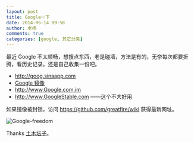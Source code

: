 ```yaml
---
layout: post
title: Google一下
date: 2014-06-14 09:58
author: 老杨
comments: true
categories: [google, 其它分类]
---
```

最近 Google 不太顺畅，想搜点东西，老是碰墙，方法是有的，无奈每次都要折腾，看历史记录。还是自己收集一份吧。

<!--more-->

<ul>
	<li><a href="http://goog.sinaapp.com" target="_blank">http://goog.sinaapp.com</a></li>
	<li><a href="https://s3.amazonaws.com/google./index.html" target="_blank">Google 镜像</a></li>
	<li><a href="http://www.Google.com.im" target="_blank">http://www.Google.com.im</a></li>
	<li><a href="http://www.GoogleStable.com" target="_blank">http://www.GoogleStable.com</a> ——这个不大好用</li>
</ul>

如果镜像被封锁，访问 https://github.com/greatfire/wiki 获得最新网址。

<img src="//cyhour.com/wp-content/uploads/2014/06/Google-freedom.gif" alt="Google-freedom" />

Thanks <a href="https://tumutanzi.com/archives/12663" target="_blank">土木坛子</a>。
